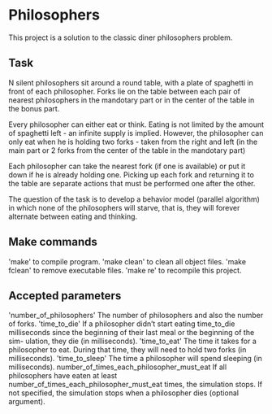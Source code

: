 # Philosophers
This project is a solution to the classic diner philosophers problem.
## Task
N silent philosophers sit around a round table, with a plate of spaghetti in front of each philosopher. Forks lie on the table between each pair of nearest philosophers in the mandotary part or in the center of the table in the bonus part.

Every philosopher can either eat or think. Eating is not limited by the amount of spaghetti left - an infinite supply is implied. However, the philosopher can only eat when he is holding two forks - taken from the right and left (in the main part or 2 forks from the center of the table in the mandotary part)

Each philosopher can take the nearest fork (if one is available) or put it down if he is already holding one. Picking up each fork and returning it to the table are separate actions that must be performed one after the other.

The question of the task is to develop a behavior model (parallel algorithm) in which none of the philosophers will starve, that is, they will forever alternate between eating and thinking.

## Make commands
'make' to compile program.
'make clean' to clean all object files.
'make fclean' to remove executable files.
'make re' to recompile this project.

## Accepted parameters
'number_of_philosophers' The number of philosophers and also the number of forks.
'time_to_die' If a philosopher didn’t start eating time_to_die milliseconds since the beginning of their last meal or the beginning of the sim- ulation, they die (in milliseconds).
'time_to_eat' The time it takes for a philosopher to eat. During that time, they will need to hold two forks (in milliseconds).
'time_to_sleep' The time a philosopher will spend sleeping (in milliseconds).
number_of_times_each_philosopher_must_eat If all philosophers have eaten at least number_of_times_each_philosopher_must_eat times, the simulation stops. If not specified, the simulation stops when a philosopher dies (optional argument).
